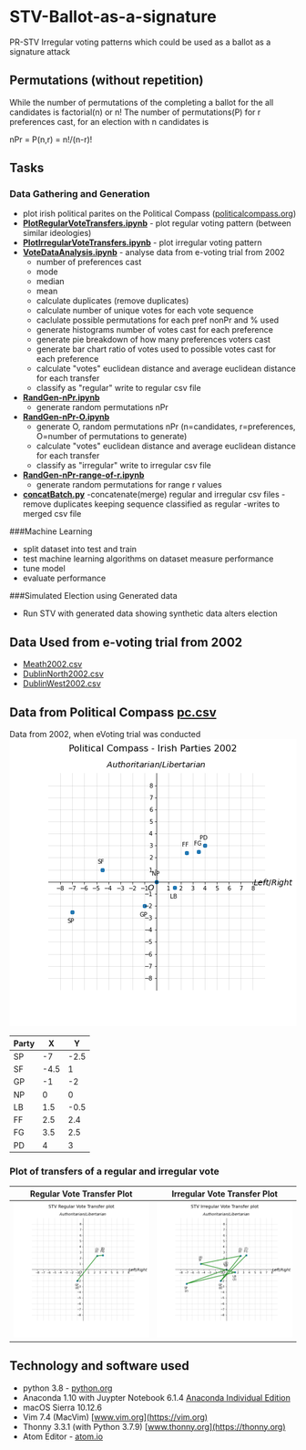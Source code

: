 # STV-Ballot-as-a-signature
PR-STV Irregular voting patterns which could be used as a ballot as a signature attack
## Permutations (without repetition)
While the number of permutations of the completing a ballot for the all candidates is factorial(n) or
n!
The number of permutations(P) for r preferences cast, for an election with n candidates is

nPr = P(n,r) = n!/(n-r)!

## Tasks
### Data Gathering and Generation
- plot irish political parites on the Political Compass ([politicalcompass.org](https://politicalcompass.org/ireland2020))
- **[PlotRegularVoteTransfers.ipynb](/python/PlotRegularVoteTransfers.ipynb)** - plot regular voting pattern (between similar ideologies)
- **[PlotIrregularVoteTransfers.ipynb](/python/PlotIrregularVoteTransfers.ipynb)** - plot irregular voting pattern
- **[VoteDataAnalysis.ipynb](/python/VoteDataAnalysis.ipynb)** - analyse data from e-voting trial from 2002
  - number of preferences cast
  - mode
  - median
  - mean
  - calculate duplicates (remove duplicates)
  - calculate number of unique votes for each vote sequence
  - caclulate possible permutations for each pref nonPr and % used
  - generate histograms number of votes cast for each preference
  - generate pie breakdown of how many preferences voters cast
  - generate bar chart ratio of votes used to possible votes cast for each preference
  - calculate "votes" euclidean distance and average euclidean distance for each transfer
  - classify as "regular" write to regular csv file
- **[RandGen-nPr.ipynb](/python/RandGen-nPr.ipynb)** 
  - generate random permutations nPr
- **[RandGen-nPr-O.ipynb](/python/RandGen-nPr-O.ipynb)** 
  - generate O, random permutations nPr (n=candidates, r=preferences, O=number of permutations to generate)
  - calculate "votes" euclidean distance and average euclidean distance for each transfer
  - classify as "irregular" write to irregular csv file
- **[RandGen-nPr-range-of-r.ipynb](/python/RandGen-nPr-range-of-r.ipynb)** 
  - generate random permutations for range r values
- **[concatBatch.py](/python/concatBatch.py)**
  -concatenate(merge) regular and irregular csv files
  -remove duplicates keeping sequence classified as regular
  -writes to merged csv file

###Machine Learning
- split dataset into test and train
- test machine learning algorithms on dataset measure performance
- tune model
- evaluate performance

###Simulated Election using Generated data
- Run STV with generated data showing synthetic data alters election

## Data Used from e-voting trial from 2002
- [Meath2002.csv](/data/Meath2002.csv)
- [DublinNorth2002.csv](/data/DublinNorth2002.csv)
- [DublinWest2002.csv](/data/DublinWest2002.csv)

## Data from Political Compass [pc.csv](/data/pc.csv)
Data from 2002, when eVoting trial was conducted
![Irish parties on the political compass](/images/PCplot.png)

| Party | X    | Y     |
|-------|------|-------|
| SP    | -7   | -2.5  |
| SF    | -4.5 | 1     |
| GP    | -1   | -2    |
| NP    | 0    | 0     |
| LB    | 1.5  | -0.5  |
| FF    | 2.5  | 2.4   |
| FG    | 3.5  | 2.5   |
| PD    | 4    | 3     |

### Plot of transfers of a regular and irregular vote
Regular Vote Transfer Plot | Irregular Vote Transfer Plot 
:-------------------------:|:-------------------------:
![Plot of transfers of a regular vote](/images/RegularVoteTransferplot.png) | ![Plot of transfers of a irregular vote](/images/IrregularVoteTransfersplot.png)

## Technology and software used
- python 3.8 - [python.org](https://python.org)
- Anaconda 1.10 with Juypter Notebook 6.1.4 [Anaconda Individual Edition](https://www.anaconda.com/products/individual)
- macOS Sierra 10.12.6
- Vim 7.4 (MacVim) [www.vim.org](https://vim.org)
- Thonny 3.3.1 (with Python 3.7.9) [www.thonny.org](https://thonny.org)
- Atom Editor - [atom.io](https://atom.io/)
